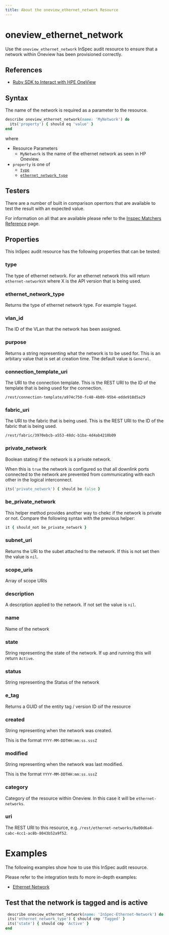 ```yaml
---
title: About the oneview_ethernet_network Resource
---
```


# oneview_ethernet_network

Use the `oneview_ethernet_network` InSpec audit resource to ensure that a network within Oneview has been provisioned correctly.

## References

 - [Ruby SDK to Interact with HPE OneView](https://github.com/HewlettPackard/oneview-sdk-ruby)

## Syntax

The name of the network is required as a parameter to the resource.

```ruby
describe oneview_ethernet_network(name: 'MyNetwork') do
  its('property') { should eq 'value' }
end
```

where

* Resource Parameters
  * `MyNetwork` is the name of the ethernet network as seen in HP Oneview.
* `property` is one of
  - [`type`](#type)
  - [`ethernet_network_type`](#ethernet_network_type)

## Testers

There are a number of built in comparison operrtors that are available to test the result with an expected value.

For information on all that are available please refer to the [Inspec Matchers Reference](https://www.inspec.io/docs/reference/matchers/) page.

## Properties

This InSpec audit resource has the following properties that can be tested:

### type

The type of ethernet network. For an ethernet network this will return `ethernet-networkVX` where X is the API version that is being used.

### ethernet_network_type

Returns the type of ethernet network type. For example `Tagged`.

### vlan_id

The ID of the VLan that the network has been assigned.

### purpose

Returns a string representing what the network is to be used for. This is an arbitary value that is set at creation time. The default value is `General`.

### connection_template_uri

The URI to the connection template. This is the REST URI to the ID of the template that is being used for the connection.

`/rest/connection-template/a974c750-fc48-4b09-95b4-edde918d5a29`

### fabric_uri

The URI to the fabric that is being used. This is the REST URI to the ID of the fabric that is being used.

`/rest/fabric/3970ebcb-a553-48dc-b1ba-4d4ab4210b09`

### private_network

Boolean stating if the network is a private network.

When this is `true` the network is configured so that all downlink ports connected to the network are prevented from communicating with each other in the logical interconnect.

```ruby
its('private_network') { should be false }
```

### be_private_network

This helper method provides another way to chekc if the network is private or not. Compare the following syntax with the previous helper:

```ruby
it { should_not be_private_network }
```

### subnet_uri

Returns the URi to the subet attached to the network. If this is not set then the value is `nil`.

### scope_uris

Array of scope URIs

### description

A description applied to the network. If not set the value is `nil`.

### name

Name of the network

### state

String representing the state of the network. If up and running this will return `Active`.

### status

String representing the Status of the network

### e_tag

Returns a GUID of the entity tag / version ID oif the resource

### created

String representing when the network was created. 

This is the format `YYYY-MM-DDTHH:mm:ss.sssZ`

### modified

String representing when the network was last modified. 

This is the format `YYYY-MM-DDTHH:mm:ss.sssZ`

### category

Category of the resource within Oneview. In this case it will be `ethernet-networks`.

### uri

The REST URI to this resource, e.g. `/rest/ethernet-networks/0a00d6a4-cabc-4cc1-ac8b-8043b52a9f52`.

# Examples

The following examples show how to use this InSpec audit resource.

Please refer to the integration tests fo more in-depth examples:

 - [Ethernet Network](../../test/integration/verify/controls/oneview_ethernet_network.rb)

 ## Test that the network is tagged and is active

 ```ruby
  describe oneview_ethernet_network(name: 'InSpec-Ethernet-Network') do
  its('ethernet_network_type') { should cmp 'Tagged' }
  its('state') { should cmp 'Active' }
end
 ```





